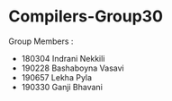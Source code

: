 # Compilers-Group30

Group Members :
  - 180304 Indrani Nekkili
  - 190228 Bashaboyna Vasavi 
  - 190657 Lekha Pyla
  - 190330 Ganji Bhavani
